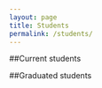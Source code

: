 ```yaml
---
layout: page
title: Students
permalink: /students/
---
```

##Current students

##Graduated students
